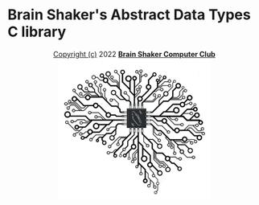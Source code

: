 # Brain Shaker's Abstract Data Types C library
<p align="center">
<a href="https://github.com/BrainShakerClub/ADT-library/blob/main/assets/LICENSE">Copyright (c)</a> 2022 <a href="https://github.com/BrainShakerClub"><b>Brain Shaker Computer Club</b><br></a>
<img src="assets/BrainShaker.jpg" alt="BrainShaker" width="302" />
</p>